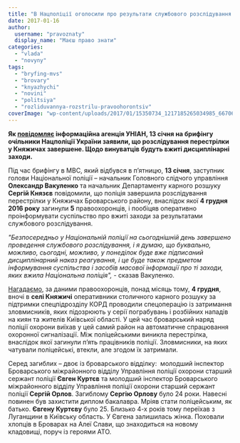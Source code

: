 ```yaml
---
title: "В Нацполіції оголосили про результати службового розслідування перестрілки в Княжичах"
date: 2017-01-16
author: 
  username: "pravoznaty"
  display_name: "Маєш право знати"
categories: 
  - "vlada"
  - "novyny"
tags: 
  - "bryfing-mvs"
  - "brovary"
  - "knyazhychi"
  - "novini"
  - "politsiya"
  - "rozliduvannya-rozstrilu-pravoohorontsiv"
coverImage: "wp-content/uploads/2017/01/15350734_1217185265034985_6670699472567209951_n.jpg"
---
```


**Як [повідомляє](http://www.unian.ua/incidents/1722826-politsiya-zavershila-rozsliduvannya-perestrilki-u-knyajichah-jertvami-yakoji-stali-5-politseyskih.html) інформаційна агенція УНІАН, 13 січня на брифінгу очільники Нацполіції України заявили, що розслідування перестрілки у Княжичах завершене. Щодо винуватців будуть вжиті дисциплінарні заходи.**

Під час брифінгу в МВС, який відбувся в п’ятницю, **13 січня**, заступник голови Національної поліції – начальник Головного слідчого управління **Олександр Вакуленко** та начальник Департаменту карного розшуку **Сергій Князєв** повідомили, що поліція завершила розслідування перестрілки у Княжичах Броварського району, внаслідок якої **4 грудня 2016 року** загинули **5** правоохоронців, і пообіцяв оперативно проінформувати суспільство про вжиті заходи за результатами службового розслідування.

_"Безпосередньо у Національній поліції на сьогоднішній день завершено проведення службового розслідування, і я думаю, що буквально, можливо, сьогодні, можливо, у понеділок буде вже підписаний дисциплінарний наказ реагування, і це буде також предметом інформування суспільства і засобів масової інформації про ті заходи, яких вжила Національна поліція",_ - сказав Вакуленко.

[Нагадаємо](https://mpz.brovary.org/v-perestriltsi-pid-brovaramy-zagynulo-5-politsejskyh-dvoye-z-nyh-brovarchany/), за даними правоохоронців, понад місяць тому, **4 грудня**, вночі в **селі Княжичі** оперативники столичного карного розшуку за підтримки спецпідрозділу КОРД проводили спецоперацію із затримання зловмисників, яких підозрюють у серії пограбувань і розбійних нападів на киян та жителів Київської області. У цей час броварський наряд поліції охорони виїхав у цей самий район на автоматичне спрацювання охоронної сигналізації. Між поліцейськими виникла перестрілка, внаслідок якої загинули п’ять працівників поліції. Зловмисники, на яких чатували поліцейські, втекли, але згодом їх затримали.

Серед загиблих – двоє із броварського відділку:  молодший інспектор Броварського міжрайонного відділу Управління поліції охорони старший сержант поліції **Євген Куртєв** та молодший інспектор Броварського міжрайонного відділу Управління поліції охорони старший сержант поліції **Сергій Орлов**. Загиблому **Сергію Орлову** було 24 роки. Навесні повинен був захистити диплом бакалавра. Мріяв стати поліцейським, як батько. **Євгену Куртєву** було 25. Близько 4-х років тому переїхав з Луганщини в Київську область. У Євгена залишилась жінка. Поховали хлопців в Броварах на Алеї Слави, що знаходиться на новому кладовищі, поруч із героями АТО.
